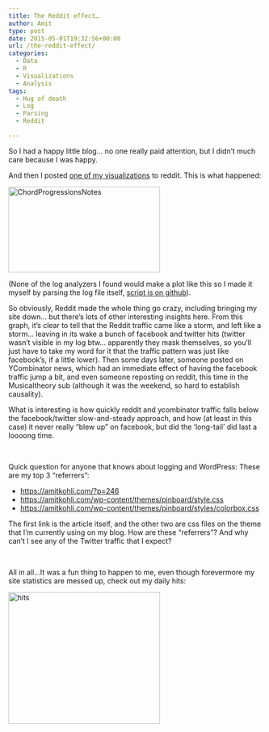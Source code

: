 ```yaml
---
title: The Reddit effect…
author: Amit
type: post
date: 2015-05-01T19:32:56+00:00
url: /the-reddit-effect/
categories:
  - Data
  - R
  - Visualizations
  - Analysis
tags:
  - Hug of death
  - Log
  - Parsing
  - Reddit

---
```

So I had a happy little blog&#8230; no one really paid attention, but I didn&#8217;t much care because I was happy.

And then I posted [one of my visualizations][1] to reddit. This is what happened:

[<img class="alignnone size-medium wp-image-346" src="https://i1.wp.com/amitkohli.com/wp-content/uploads/2015/05/ChordProgressionsNotes.png?resize=300%2C170" alt="ChordProgressionsNotes" width="300" height="170" srcset="https://i1.wp.com/amitkohli.com/wp-content/uploads/2015/05/ChordProgressionsNotes.png?resize=300%2C170 300w, https://i1.wp.com/amitkohli.com/wp-content/uploads/2015/05/ChordProgressionsNotes.png?resize=1024%2C581 1024w, https://i1.wp.com/amitkohli.com/wp-content/uploads/2015/05/ChordProgressionsNotes.png?resize=700%2C397 700w, https://i1.wp.com/amitkohli.com/wp-content/uploads/2015/05/ChordProgressionsNotes.png?w=1200 1200w" sizes="(max-width: 300px) 100vw, 300px" data-recalc-dims="1" />][2]

(None of the log analyzers I found would make a plot like this so I made it myself by parsing the log file itself, [script is on github][3]).

So obviously, Reddit made the whole thing go crazy, including bringing my site down&#8230; but there&#8217;s lots of other interesting insights here. From this graph, it&#8217;s clear to tell that the Reddit traffic came like a storm, and left like a storm&#8230; leaving in its wake a bunch of facebook and twitter hits (twitter wasn&#8217;t visible in my log btw&#8230; apparently they mask themselves, so you&#8217;ll just have to take my word for it that the traffic pattern was just like facebook&#8217;s, if a little lower). Then some days later, someone posted on YCombinator news, which had an immediate effect of having the facebook traffic jump a bit, and even someone reposting on reddit, this time in the Musicaltheory sub (although it was the weekend, so hard to establish causality).

What is interesting is how quickly reddit and ycombinator traffic falls below the facebook/twitter slow-and-steady approach, and how (at least in this case) it never really &#8220;blew up&#8221; on facebook, but did the &#8216;long-tail&#8217; did last a loooong time.

&nbsp;

Quick question for anyone that knows about logging and WordPress: These are my top 3 &#8220;referrers&#8221;:

  * https://amitkohli.com/?p=246
  * https://amitkohli.com/wp-content/themes/pinboard/style.css
  * https://amitkohli.com/wp-content/themes/pinboard/styles/colorbox.css

The first link is the article itself, and the other two are css files on the theme that I&#8217;m currently using on my blog. How are these &#8220;referrers&#8221;? And why can&#8217;t I see any of the Twitter traffic that I expect?

&nbsp;

All in all&#8230;It was a fun thing to happen to me, even though forevermore my site statistics are messed up, check out my daily hits:

[<img class="alignnone size-medium wp-image-348" src="https://i0.wp.com/amitkohli.com/wp-content/uploads/2015/05/hits.jpg?resize=300%2C261" alt="hits" width="300" height="261" srcset="https://i0.wp.com/amitkohli.com/wp-content/uploads/2015/05/hits.jpg?resize=300%2C261 300w, https://i0.wp.com/amitkohli.com/wp-content/uploads/2015/05/hits.jpg?w=541 541w" sizes="(max-width: 300px) 100vw, 300px" data-recalc-dims="1" />][4]

&nbsp;

 [1]: https://amitkohli.com/?p=246
 [2]: https://i1.wp.com/amitkohli.com/wp-content/uploads/2015/05/ChordProgressionsNotes.png
 [3]: https://github.com/datastrategist/logReffererTS
 [4]: https://i0.wp.com/amitkohli.com/wp-content/uploads/2015/05/hits.jpg